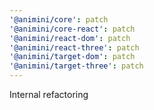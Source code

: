 ```yaml
---
'@animini/core': patch
'@animini/core-react': patch
'@animini/react-dom': patch
'@animini/react-three': patch
'@animini/target-dom': patch
'@animini/target-three': patch
---
```


Internal refactoring
